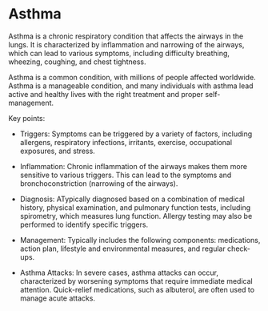 # Asthma

Asthma is a chronic respiratory condition that affects the airways in the lungs. It is characterized by inflammation and narrowing of the airways, which can lead to various symptoms, including difficulty breathing, wheezing, coughing, and chest tightness.

Asthma is a common condition, with millions of people affected worldwide. Asthma is a manageable condition, and many individuals with asthma lead active and healthy lives with the right treatment and proper self-management. 

Key points:

* Triggers: Symptoms can be triggered by a variety of factors, including allergens, respiratory infections, irritants, exercise, occupational exposures, and stress.

* Inflammation: Chronic inflammation of the airways makes them more sensitive to various triggers. This can lead to the symptoms and bronchoconstriction (narrowing of the airways).

* Diagnosis: ATypically diagnosed based on a combination of medical history, physical examination, and pulmonary function tests, including spirometry, which measures lung function. Allergy testing may also be performed to identify specific triggers.

* Management: Typically includes the following components: medications, action plan, lifestyle and environmental measures, and regular check-ups.

* Asthma Attacks: In severe cases, asthma attacks can occur, characterized by worsening symptoms that require immediate medical attention. Quick-relief medications, such as albuterol, are often used to manage acute attacks.
